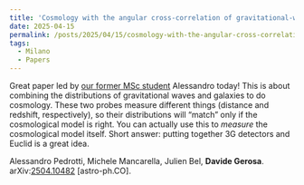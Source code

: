 ```yaml
---
title: 'Cosmology with the angular cross-correlation of gravitational-wave and galaxy catalogs: forecasts for next-generation interferometers and the Euclid survey'
date: 2025-04-15
permalink: /posts/2025/04/15/cosmology-with-the-angular-cross-correlation-of-gravitational-wave-and-galaxy-catalogs-forecasts-for-next-generation-interferometers-and-the-euclid-survey
tags:
  - Milano
  - Papers
---
```


Great paper led by [our former MSc student](<../../../../../index.html?p=5876>) Alessandro today! This is about combining the distributions of gravitational waves and galaxies to do cosmology. These two probes measure different things (distance and redshift, respectively), so their distributions will “match” only if the cosmological model is right. You can actually use this to _measure_ the cosmological model itself. Short answer: putting together 3G detectors and Euclid is a great idea. 

Alessandro Pedrotti, Michele Mancarella, Julien Bel, **Davide Gerosa**.  
arXiv:[](<https://arxiv.org/abs/2204.00026>)[](<https://arxiv.org/abs/2204.03423>)[2504.10482](<https://arxiv.org/abs/2504.10482>) [astro-ph.CO].


